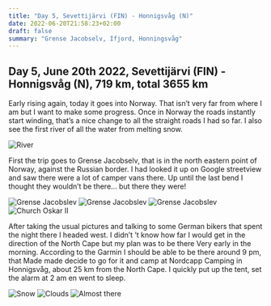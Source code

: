 ```yaml
---
title: "Day 5, Sevettijärvi (FIN) - Honnigsvåg (N)"
date: 2022-06-20T21:58:23+02:00
draft: false
summary: "Grense Jacobselv, Ifjord, Honningsvåg"
---
```

## Day 5, June 20th 2022, Sevettijärvi (FIN) - Honnigsvåg (N), 719 km, total 3655 km
Early rising again, today it goes into Norway. That isn’t very far from where I am but I want to make
some progress. Once in Norway the roads instantly start winding, that’s a nice change to all the
straight roads I had so far. I also see the first river of all the water from melting snow.

![River](/images/noordkaap2022-06-20-01-smeltwater-r.jpg "River")

First the trip goes to Grense Jacobselv, that is in the north eastern point of Norway, against the
Russian border. I had looked it up on Google streetview and saw there were a lot of camper vans there.
Up until the last bend I thought they wouldn’t be there\... but there they were!

![Grense Jacobslev](/images/noordkaap2022-06-20-02-grensejacobselv-r.jpg "Grense Jacobslev")
![Grense Jacobslev](/images/noordkaap2022-06-20-03-grensejacobselv-r.jpg "Grense Jacobslev")
![Grense Jacobslev](/images/noordkaap2022-06-20-04-grensejacobselv-r.jpg "Grense Jacobslev")
![Church Oskar II](/images/noordkaap2022-06-20-05-kerk-oscar-ii-r.jpg "Church Oskar II")

After taking the usual pictures and talking to some German bikers that spent the night there I headed
west. I didn’t ’t know how far I would get in the direction of the North Cape but my plan was to be there
Very early in the morning. According to the Garmin I should be able to be there around 9 pm, that
Made made decide to go for it and camp at Nordcapp Camping in Honnigsvåg, about 25 km from the North Cape.
I quickly put up the tent, set the alarm at 2 am en went to sleep.

![Snow](/images/noordkaap2022-06-20-06-sneeuw-r.jpg "Snow")
![Clouds](/images/noordkaap2022-06-20-07-wolk-2-r.jpg "Clouds")
![Almost there](/images/noordkaap2022-06-20-08-bijna-r.jpg "Almost there")

